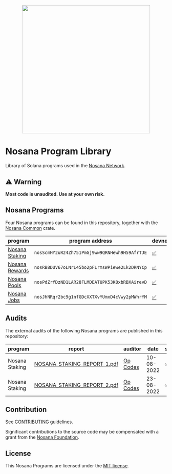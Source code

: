 <h1 align="center">
  <br>
   <img width="400" src="https://nosana.io/img/Nosana_Logo_vertical_color_black.svg" />
  <br>
</h1>

# Nosana Program Library

Library of Solana programs used in the [Nosana Network](https://app.nosana.io).

## ⚠ Warning

**Most code is unaudited. Use at your own risk.**

## Nosana Programs

Four Nosana programs can be found in this repository, together with the [Nosana Common](https://github.com/nosana-ci/nosana-programs/blob/main/docs/common.md) crate.


| program                                                   | program address                               | devnet                                                                                              | mainnet                                                                              |
|-----------------------------------------------------------|-----------------------------------------------|-----------------------------------------------------------------------------------------------------|--------------------------------------------------------------------------------------|
| [Nosana Staking](https://docs.nosana.io/programs/staking) | `nosScmHY2uR24Zh751PmGj9ww9QRNHewh9H59AfrTJE` | [✅](https://explorer.solana.com/address/nosScmHY2uR24Zh751PmGj9ww9QRNHewh9H59AfrTJE?cluster=devnet) | [✅](https://explorer.solana.com/address/nosScmHY2uR24Zh751PmGj9ww9QRNHewh9H59AfrTJE) |
| [Nosana Rewards](https://docs.nosana.io/programs/rewards) | `nosRB8DUV67oLNrL45bo2pFLrmsWPiewe2Lk2DRNYCp` | [✅](https://explorer.solana.com/address/nosRB8DUV67oLNrL45bo2pFLrmsWPiewe2Lk2DRNYCp?cluster=devnet) | [✅](https://explorer.solana.com/address/nosRB8DUV67oLNrL45bo2pFLrmsWPiewe2Lk2DRNYCp) |
| [Nosana Pools](https://docs.nosana.io/programs/pools)     | `nosPdZrfDzND1LAR28FLMDEATUPK53K8xbRBXAirevD` | [✅](https://explorer.solana.com/address/nosPdZrfDzND1LAR28FLMDEATUPK53K8xbRBXAirevD?cluster=devnet) | [✅](https://explorer.solana.com/address/nosPdZrfDzND1LAR28FLMDEATUPK53K8xbRBXAirevD) |
| [Nosana Jobs](https://docs.nosana.io/programs/jobs)       | `nosJhNRqr2bc9g1nfGDcXXTXvYUmxD4cVwy2pMWhrYM` | [✅](https://explorer.solana.com/address/nosJhNRqr2bc9g1nfGDcXXTXvYUmxD4cVwy2pMWhrYM?cluster=devnet) | [✅](https://explorer.solana.com/address/nosJhNRqr2bc9g1nfGDcXXTXvYUmxD4cVwy2pMWhrYM) |

## Audits

The external audits of the following Nosana programs are published in this repository:

| program        | report                                                                                                                   | auditor                        | date       | status |
|----------------|--------------------------------------------------------------------------------------------------------------------------|--------------------------------|------------|--------|
| Nosana Staking | [NOSANA_STAKING_REPORT_1.pdf](https://github.com/nosana-ci/nosana-programs/blob/main/audits/NOSANA_STAKING_REPORT_1.pdf) | [Op Codes](https://opcodes.fr) | 10-08-2022 | ✅      |
| Nosana Staking | [NOSANA_STAKING_REPORT_2.pdf](https://github.com/nosana-ci/nosana-programs/blob/main/audits/NOSANA_STAKING_REPORT_2.pdf) | [Op Codes](https://opcodes.fr) | 23-08-2022 | ✅      |

## Contribution

See [CONTRIBUTING](https://github.com/nosana-ci/nosana-programs/blob/main/CONTRIBUTING.md) guidelines.

Significant contributions to the source code may be compensated with a grant from the [Nosana Foundation](https://nosana.foundation/).

## License


This Nosana Programs are licensed under the [MIT license](https://github.com/nosana-ci/nosana-programs/blob/main/LICENSE).
